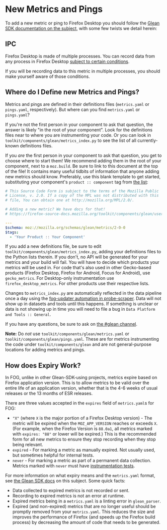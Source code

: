 # New Metrics and Pings

To add a new metric or ping to Firefox Desktop you should follow the
[Glean SDK documentation on the subject](https://mozilla.github.io/glean/book/user/adding-new-metrics.html),
with some few twists we detail herein:

## IPC

Firefox Desktop is made of multiple processes.
You can record data from any process in Firefox Desktop
[subject to certain conditions](../dev/ipc.md).

If you will be recording data to this metric in multiple processes,
you should make yourself aware of those conditions.

## Where do I Define new Metrics and Pings?

Metrics and pings are defined in their definitions files
(`metrics.yaml` or `pings.yaml`, respectively).
But where can you find `metrics.yaml` or `pings.yaml`?

If you're not the first person in your component to ask that question,
the answer is likely "in the root of your component".
Look for the definitions files near to where you are instrumenting your code.
Or you can look in
`toolkit/components/glean/metrics_index.py`
to see the list of all currently-known definitions files.

If you _are_ the first person in your component to ask that question,
you get to choose where to start them!
We recommend adding them in the root of your component, next to a `moz.build`.
Be sure to link to this document at the top of the file!
It contains many useful tidbits of information that anyone adding new metrics should know.
Preferably, use this blank template to get started,
substituting your component's `product :: component` tag from
[the list](https://searchfox.org/mozilla-central/source/toolkit/components/glean/tags.yaml):

```yaml
# This Source Code Form is subject to the terms of the Mozilla Public
# License, v. 2.0. If a copy of the MPL was not distributed with this
# file, You can obtain one at http://mozilla.org/MPL/2.0/.

# Adding a new metric? We have docs for that!
# https://firefox-source-docs.mozilla.org/toolkit/components/glean/user/new_definitions_file.html

---
$schema: moz://mozilla.org/schemas/glean/metrics/2-0-0
$tags:
  - 'Your Product :: Your Component'

```

If you add a new definitions file, be sure to edit
`toolkit/components/glean/metrics_index.py`,
adding your definitions files to the Python lists therein.
If you don't, no API will be generated for your metrics and your build will fail.
You will have to decide which products your metrics will be used in.
For code that's also used in other Gecko-based products (Firefox Desktop, Firefox for Android, Focus for Android), use `gecko_metrics`.
For Desktop-only instrumentation use `firefox_desktop_metrics`.
For other products use their respective lists.

Changes to `metrics_index.py` are automatically reflected in the data pipeline once a day
using the [fog-updater automation in probe-scraper](https://github.com/mozilla/probe-scraper/tree/main/fog-updater).
Data will not show up in datasets and tools until this happens.
If something is unclear or data is not showing up in time you will need to file a bug in
`Data Platform and Tools :: General`.

If you have any questions, be sure to ask on
[the #glean channel](https://chat.mozilla.org/#/room/#glean:mozilla.org).

**Note:** Do _not_ use `toolkit/components/glean/metrics.yaml`
or `toolkit/components/glean/pings.yaml`.
These are for metrics instrumenting the code under `toolkit/components/glean`
and are not general-purpose locations for adding metrics and pings.

## How does Expiry Work?

In FOG,
unlike in other Glean-SDK-using projects,
metrics expire based on Firefox application version.
This is to allow metrics to be valid over the entire life of an application version,
whether that is the 4-6 weeks of usual releases or the 13 months of ESR releases.

There are three values accepted in the `expires` field of `metrics.yaml`s for FOG:
* `"X"` (where `X` is the major portion of a Firefox Desktop version) -
  The metric will be expired when the `MOZ_APP_VERSION` reaches or exceeds `X`.
  (For example, when the Firefox Version is `88.0a1`,
  all metrics marked with `expires: "88"` or lower will be expired.)
  This is the recommended form for all new metrics to ensure they stop recording when they stop being relevant.
* `expired` - For marking a metric as manually expired.
  Not usually used, but sometimes helpful for internal tests.
* `never` - For marking a metric as part of a permanent data collection.
  Metrics marked with `never` must have
  [instrumentation tests](instrumentation_tests).

For more information on what expiry means and the
`metrics.yaml` format, see
[the Glean SDK docs](https://mozilla.github.io/glean/book/user/metric-parameters.html)
on this subject. Some quick facts:

* Data collected to expired metrics is not recorded or sent.
* Recording to expired metrics is not an error at runtime.
* Expired metrics being in a `metrics.yaml` is a linting error in `glean_parser`.
* Expired (and non-expired) metrics that are no longer useful should be promptly removed from your `metrics.yaml`.
  This reduces the size and improves the performance of Firefox
  (and speeds up the Firefox build process)
  by decreasing the amount of code that needs to be generated.
